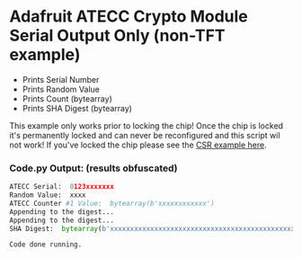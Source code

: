 # Adafruit ATECC Crypto Module Serial Output Only (non-TFT example)
- Prints Serial Number
- Prints Random Value
- Prints Count (bytearray)
- Prints SHA Digest (bytearray)

This example only works prior to locking the chip!  Once the chip is locked it's permanently locked and can never be reconfigured and this script wil not work!  If you've locked the chip please see the [CSR example here](https://github.com/DJDevon3/My_Circuit_Python_Projects/tree/main/Boards/espressif/Unexpected%20Maker%20Feather%20S3/4.0%20ST7796S/ATECC%20Crypto%20Module%20CSR%20Write).

### Code.py Output: (results obfuscated)
```py
ATECC Serial:  0123xxxxxxx
Random Value:  xxxx
ATECC Counter #1 Value:  bytearray(b'xxxxxxxxxxxx')
Appending to the digest...
Appending to the digest...
SHA Digest:  bytearray(b'xxxxxxxxxxxxxxxxxxxxxxxxxxxxxxxxxxxxxxxxxxxxxxxxxxxxxxxxxxxxxxxxxxx')

Code done running.
